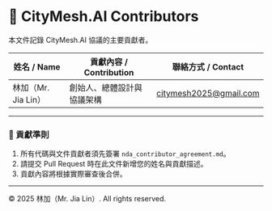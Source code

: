 # 🧩 CityMesh.AI Contributors

本文件記錄 CityMesh.AI 協議的主要貢獻者。

| 姓名 / Name | 貢獻內容 / Contribution | 聯絡方式 / Contact |
|--------------|--------------------------|---------------------|
| 林加（Mr. Jia Lin） | 創始人、總體設計與協議架構 | citymesh2025@gmail.com |

---

### 🔹 貢獻準則
1. 所有代碼與文件貢獻者須先簽署 `nda_contributor_agreement.md`。  
2. 請提交 Pull Request 時在此文件新增您的姓名與貢獻描述。  
3. 貢獻內容將根據實際審查後合併。  

---

© 2025 林加（Mr. Jia Lin）. All rights reserved.

